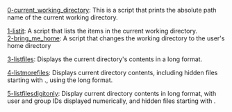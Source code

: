 [0-current_working_directory](0-current_working_directory): This is a script that prints the absolute path name of the current working directory.

[1-listit](1-listit): A script that lists the items in the current working directory.  
[2-bring_me_home](2-bring_me_home): A script that changes the working directory to the user's home directory

[3-listfiles](3-listfiles): Displays the current directory's contents in a long format.

[4-listmorefiles](4-listmorefiles): Displays current directory contents, including hidden files starting with ., using the long format.

[5-listfilesdigitonly](5-listfilesdigitonly): Display current directory contents in long format, with user and group IDs displayed numerically, and hidden files starting with .

